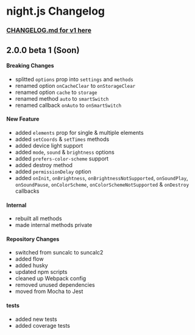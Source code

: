 # night.js Changelog

### [CHANGELOG.md for v1 here](https://github.com/JB1905/night.js/blob/v1/CHANGELOG.md)

## 2.0.0 beta 1 (Soon)
#### Breaking Changes
- splitted `options` prop into `settings` and `methods`
- renamed option `onCacheClear` to `onStorageClear`
- renamed option `cache` to `storage`
- renamed method `auto` to `smartSwitch`
- renamed callback `onAuto` to `onSmartSwitch`

#### New Feature
- added `elements` prop for single & multiple elements
- added `setCoords` & `setTimes` methods
- added device light support
- added `mode`, `sound` & `brightness` options
- added `prefers-color-scheme` support
- added destroy method
- added `permissionDelay` option
- added `onInit`, `onBrightness`, `onBrightnessNotSupported`, `onSoundPlay`, `onSoundPause`, `onColorScheme`, `onColorSchemeNotSupported` & `onDestroy` callbacks

#### Internal
- rebuilt all methods
- made internal methods private

#### Repository Changes
- switched from suncalc to suncalc2
- added flow
- added husky
- updated npm scripts
- cleaned up Webpack config
- removed unused dependencies
- moved from Mocha to Jest

#### tests
- added new tests
- added coverage tests
